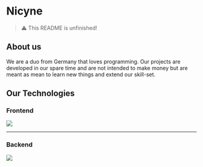 # Nicyne

> :warning: This README is unfinished!

## About us

We are a duo from Germany that loves programming. Our projects are developed in our spare time and are not intended to make money but are meant as mean to learn new things and extend our skill-set.

## Our Technologies

### Frontend

<a href="https://skillicons.dev">
  <img src="https://skillicons.dev/icons?i=html,css,js,ts,react,next&perline=8" />
</a>

---

### Backend

<a href="https://skillicons.dev">
  <img src="https://skillicons.dev/icons?i=rust,java,spring,docker&perline=8" />
</a>
